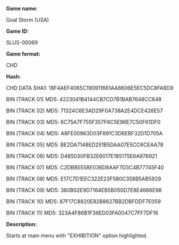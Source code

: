 **Game name:**

Goal Storm (USA)

**Game ID:**

SLUS-00069

**Game format:**

CHD

**Hash:**

CHD DATA SHA1: 18F4AEF4065C190911661AA6606E5EC5DC8FA9D9

BIN (TRACK 01) MD5: 4223041B4144CB7CD7B1BAB7648CC648

BIN (TRACK 02) MD5: 71324C6E3AD29F0A738A2E4DCE426E57

BIN (TRACK 03) MD5: 6C75A7F755F357F6C5E96E7C50F61DF0

BIN (TRACK 04) MD5: A8FE00963D03F891C3D6EBF32D1D705A

BIN (TRACK 05) MD5: BE2DA7148ED251B5DAA07E5CC6CEAA78

BIN (TRACK 06) MD5: D485030FB32E6017E185175E6A976921

BIN (TRACK 07) MD5: C2DB85558E036D8AAF7D3C4B77745F40

BIN (TRACK 08) MD5: E17C7D1EEC322E23F580C358B5AB5929

BIN (TRACK 09) MD5: 380B02E9D7164EB5B050D7E8E4666E98

BIN (TRACK 10) MD5: 87F17C8820E82B8627BB2DBFDDF7E059

BIN (TRACK 11) MD5: 323A4F86B1F36ED03FA0047C7FF7DF16

**Description:**

Starts at main menu with "EXHIBITION" option highlighted.
